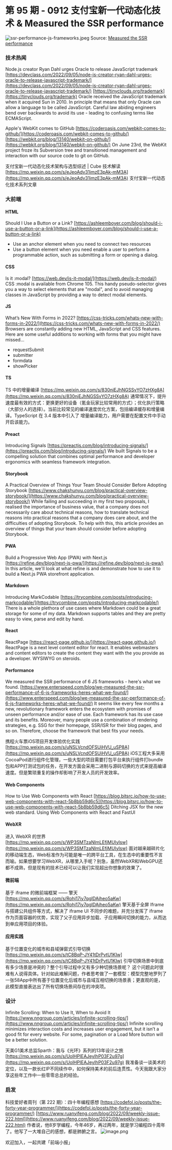 # 第 95 期 - 0912 支付宝新一代动态化技术 & Measured the SSR performance
![ssr-performance-js-frameworks.jpeg](https://cdn.nlark.com/yuque/0/2022/jpeg/85771/1662946770583-ed3d591f-8791-4643-b429-33d665b024e7.jpeg#clientId=u50f88582-731a-4&crop=0&crop=0&crop=1&crop=1&from=ui&height=375&id=u0d624604&margin=%5Bobject%20Object%5D&name=ssr-performance-js-frameworks.jpeg&originHeight=500&originWidth=750&originalType=binary&ratio=1&rotation=0&showTitle=false&size=77429&status=done&style=none&taskId=ue45e4344-b1f3-45e0-b302-7bfca9e8f9c&title=&width=563)
Source: [Measured the SSR performance](https://www.enterspeed.com/blog/we-measured-the-ssr-performance-of-6-js-frameworks-heres-what-we-found/)

### 技术热闻
Node.js creator Ryan Dahl urges Oracle to release JavaScript trademark
[https://devclass.com/2022/09/05/node-js-creator-ryan-dahl-urges-oracle-to-release-javascript-trademark/](https://devclass.com/2022/09/05/node-js-creator-ryan-dahl-urges-oracle-to-release-javascript-trademark/)
[https://tinyclouds.org/trademark](https://tinyclouds.org/trademark)
Oracle received the JavaScript trademark when it acquired Sun in 2010. In principle that means that only Oracle can allow a language to be called JavaScript. Careful law abiding engineers bend over backwards to avoid its use - leading to confusing terms like ECMAScript.

Apple's WebKit comes to GitHub
[https://coderoasis.com/webkit-comes-to-github/](https://coderoasis.com/webkit-comes-to-github/)
[https://webkit.org/blog/13140/webkit-on-github/](https://webkit.org/blog/13140/webkit-on-github/)
On June 23rd, the WebKit project froze its Subversion tree and transitioned management and interaction with our source code to git on GitHub.

支付宝新一代动态化技术架构与选型综述 | Cube 技术解读
[https://mp.weixin.qq.com/s/eJeoAdv31imzE3pAk-mM3A](https://mp.weixin.qq.com/s/eJeoAdv31imzE3pAk-mM3A)
支付宝新一代动态化技术系列文章

### 大前端
#### HTML
Should I Use a Button or a Link?
[https://ashleemboyer.com/blog/should-i-use-a-button-or-a-link](https://ashleemboyer.com/blog/should-i-use-a-button-or-a-link)

- Use an anchor element when you need to connect two resources
- Use a button element when you need enable a user to perform a programmable action, such as submitting a form or opening a dialog.

#### CSS
Is it :modal?
[https://web.dev/is-it-modal/](https://web.dev/is-it-modal/)
CSS :modal is available from Chrome 105. This handy pseudo-selector gives you a way to select elements that are "modal", and to avoid managing classes in JavaScript by providing a way to detect modal elements.

#### JS
What’s New With Forms in 2022?
[https://css-tricks.com/whats-new-with-forms-in-2022/](https://css-tricks.com/whats-new-with-forms-in-2022/)
Browsers are constantly adding new HTML, JavaScript and CSS features. Here are some useful additions to working with forms that you might have missed…

- requestSubmit
- submitter
- formdata
- showPicker

#### TS
TS 中的增量编译
[https://mp.weixin.qq.com/s/830njEJhNGSSvYO7zHXg8A](https://mp.weixin.qq.com/s/830njEJhNGSSvYO7zHXg8A)
通常情况下，提升速度最有效的方式：更换更好的设备（氪金玩家比较常用的方式）；优化执行策略（大部分人的选择）。当前比较常见的编译速度优化方案，包括编译缓存和增量编译。TypeScript 在 3.4 版本中引入了 增量编译能力，用户需要在配置文件中手动开启该能力。

#### Preact
Introducing Signals
[https://preactjs.com/blog/introducing-signals/](https://preactjs.com/blog/introducing-signals/)
We built Signals to be a compelling solution that combines optimal performance and developer ergonomics with seamless framework integration.

#### Storybook
A Practical Overview of Things Your Team Should Consider Before Adopting Storybook
[https://www.chakshunyu.com/blog/practical-overview-storybook/](https://www.chakshunyu.com/blog/practical-overview-storybook/)
While failing and succeeding in my first two proposals, I realised the importance of business value, that a company does not necessarily care about technical reasons, how to translate technical reasons into practical reasons that a company does care about, and the difficulties of adopting Storybook. To help with this, this article provides an overview of things that your team should consider before adopting Storybook. 

#### PWA
Build a Progressive Web App (PWA) with Next.js
[https://refine.dev/blog/next-js-pwa/](https://refine.dev/blog/next-js-pwa/)
In this article, we'll look at what refine is and demonstrate how to use it to build a Next.js PWA storefront application.

#### Markdown
Introducing MarkCodable
[https://trycombine.com/posts/introducing-markcodable/](https://trycombine.com/posts/introducing-markcodable/)
There is a whole plethora of use cases where Markdown could be a great storage for some of my data. Markdown supports tables and they are pretty easy to view, parse and edit by hand.

#### React
ReactPage
[https://react-page.github.io/](https://react-page.github.io/)
ReactPage is a next level content editor for react. It enables webmasters and content editors to create the content they want with the <Components /> you provide as a developer. WYSIWYG on steroids.

#### Performance
We measured the SSR performance of 6 JS frameworks - here's what we found.
[https://www.enterspeed.com/blog/we-measured-the-ssr-performance-of-6-js-frameworks-heres-what-we-found/](https://www.enterspeed.com/blog/we-measured-the-ssr-performance-of-6-js-frameworks-heres-what-we-found/)
It seems like every few months a new, revolutionary framework enters the ecosystem with promises of unseen performance and/or ease of use. Each framework has its use case and its benefits. Moreover, many people use a combination of rendering strategies, e.g. SSG for their homepage, SSR/ISR for their blog pages, and so on. Therefore, choose the framework that best fits your needs.

 携程火车票iOS项目开发体验优化实践
[https://mp.weixin.qq.com/s/uNSLVcndOFSUiHVU_uSP8A](https://mp.weixin.qq.com/s/uNSLVcndOFSUiHVU_uSP8A)
iOS工程大多采用CocoaPod进行组件化管理，一些大型的项目需要打包平台来执行组件打bundle包和APP打测试包的任务，在开发方面会采用二进制与源码切换的方式来提高编译速度。但是繁琐重复的操作却影响了开发人员的开发效率。

#### Web Components
How to Use Web Components with React
[https://blog.bitsrc.io/how-to-use-web-components-with-react-5b8bb59d6c5](https://blog.bitsrc.io/how-to-use-web-components-with-react-5b8bb59d6c5)
Ditching JSX for the new web standard. Using Web Components with React and FastUI

#### WebXR
进入 WebXR 的世界
[https://mp.weixin.qq.com/s/WP3SMTzaNlmLEfjMUIyIsw](https://mp.weixin.qq.com/s/WP3SMTzaNlmLEfjMUIyIsw)
面对越来越碎片化的移动端生态，Web标准作为可能是唯一的跨平台工具，在生态中的重要性不言而喻。如果想要学习WebXR，从哪里入手呢？别急，虽然WebXR和WebGPU还都不成熟，但是现有的技术已经可以让我们实现超出你想象的效果了。

#### 微前端
基于 iframe 的微前端框架 —— 擎天
[https://mp.weixin.qq.com/s/Rohj17iy7qglDAjheo5aKw](https://mp.weixin.qq.com/s/Rohj17iy7qglDAjheo5aKw)
擎天基于全屏 Iframe 与搭建公共组件等方式，解决了 iframe UI 不同步的难题，并充分发挥了 iframe 作为页面容器的优势，实现了父子应用异步加载、子应用瞬间切换的能力，从而达到单应用项目的体验。

#### 应用实践
基于位置变化的城市和县域弹窗式引导切换
[https://mp.weixin.qq.com/s/tC8BqP-JY41tDrPvtU1KIw](https://mp.weixin.qq.com/s/tC8BqP-JY41tDrPvtU1KIw)
引导切换场景中到底有多少场景是冲突的？整个引导过程中又有多少种切换场景呢？ 这个问题此时很难有人说得具体。针对如此难解问题，作者思考做了一套模型：模型完整地罗列了一张58App中所有基于位置变化后城市与县域互相切换的场景表；更直观的是，此模型直接表达出了所有切换场景间存在的冲突项。

### 设计
Infinite Scrolling: When to Use It, When to Avoid It
[https://www.nngroup.com/articles/infinite-scrolling-tips/](https://www.nngroup.com/articles/infinite-scrolling-tips/)
Infinite scrolling minimizes interaction costs and increases user engagement, but it isn’t a good fit for every website. For some, pagination or a Load More button will be a better solution.

天美G1美术总监Sparth：我与《光环》系列的13年设计之旅
[https://mp.weixin.qq.com/s/UolHPIEAJeyIhP03F2u97g](https://mp.weixin.qq.com/s/UolHPIEAJeyIhP03F2u97g)
我准备谈一谈美术的定位，以及一款长红IP不同续作中，如何保持美术的前后连贯性。今天我跟大家分享这些年工作中一些零零总总的经验。

### 启发
科技爱好者周刊（第 222 期）：四十年编程感想
[https://codefol.io/posts/the-forty-year-programmer/](https://codefol.io/posts/the-forty-year-programmer/)
[https://www.ruanyifeng.com/blog/2022/09/weekly-issue-222.html](https://www.ruanyifeng.com/blog/2022/09/weekly-issue-222.html)
作者说，他8岁学编程，今年46岁，再过两年，就是学习编程四十周年了。他写了一大堆自己的感想，都是肺腑之言。
![image.png](https://cdn.nlark.com/yuque/0/2020/png/85771/1605930034828-7fc81343-651f-4a15-8465-eebe5a23cf61.png#crop=0&crop=0&crop=1&crop=1&height=31&id=C5Hpa&margin=%5Bobject%20Object%5D&name=image.png&originHeight=90&originWidth=2186&originalType=binary&ratio=1&rotation=0&showTitle=false&size=14325&status=done&style=none&title=&width=746)


欢迎加入，一起共建「前端小报」

